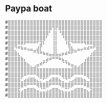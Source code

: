 # Paypa boat
#⣿⣿⣿⣿⣿⣿⣿⣿⣿⣿⣿⣿⣿⣿⣿⣿⣿⣿⣿⣿⣿⣿⣿⣿⣿⣿⣿⣿⣿⣿
#⣿⣿⣿⣿⣿⣿⣿⣿⣿⣿⣿⣿⣿⣿⢻⡟⣿⣿⣿⣿⣿⣿⣿⣿⣿⣿⣿⣿⣿⣿
#⣿⣿⣿⣿⣿⣿⣿⣿⣿⣿⣿⣿⣿⠃⢸⡇⠘⣿⣿⣿⣿⣿⣿⣿⣿⣿⣿⣿⣿⣿
#⣿⣿⣿⣿⣿⣿⣿⣿⣿⣿⣿⣿⠃⠀⢸⡇⠀⠘⣿⣿⣿⣿⣿⣿⣿⣿⣿⣿⣿⣿
#⣿⣿⣿⠿⠿⠟⠛⠛⠛⠋⣽⠇⠀⠀⢸⡇⠀⠀⠸⣯⠙⠛⠛⠛⠻⠿⠿⣿⣿⣿
#⣿⣿⡙⠛⠷⠶⢤⣤⣀⣼⡏⠀⠀⠀⢸⡇⠀⠀⠀⢹⣧⣀⣤⡤⠶⠾⠛⢋⣿⣿
#⣿⣿⣿⣆⠀⠀⠀⠀⠉⠙⠛⠷⢶⣤⣼⣧⣤⡶⠾⠛⠋⠉⠀⠀⠀⠀⣰⣿⣿⣿
#⣿⣿⣿⣿⣷⡄⠀⠀⠀⠀⠀⣀⣴⠾⠛⠛⠷⣦⣀⠀⠀⠀⠀⠀⢠⣾⣿⣿⣿⣿
#⣿⣿⣿⣿⣿⣿⣦⡀⢀⣤⠾⠋⠁⠀⠀⠀⠀⠈⠙⠷⣤⣀⢀⣴⣿⣿⣿⣿⣿⣿
#⣿⣿⣿⣿⣿⣿⣿⣿⣿⣷⣶⣶⣶⣶⣶⣶⣶⣶⣶⣶⣾⣿⣿⣿⣿⣿⣿⣿⣿⣿
#⣿⣿⣿⣿⣿⠿⠛⠛⠛⢿⣿⣿⣿⠟⠛⠛⠻⣿⣿⣿⡿⠛⠛⠛⠿⣿⣿⣿⣿⣿
#⣿⣿⣿⣿⣁⣴⣾⣿⣷⣄⡉⠋⣁⣴⣿⣿⣦⣈⠙⢉⣠⣾⣿⣷⣦⣈⣿⣿⣿⣿
#⣿⣿⣿⣿⣿⠿⠛⠛⠛⢿⣿⣿⣿⠟⠛⠛⠻⣿⣿⣿⡿⠛⠛⠛⠿⣿⣿⣿⣿⣿
#⣿⣿⣿⣯⣠⣶⣿⣿⣷⣤⣈⣉⣠⣴⣿⣿⣦⣄⣉⣁⣤⣾⣿⣿⣶⣄⣽⣿⣿⣿
#⣿⣿⣿⣿⣿⣿⣿⣿⣿⣿⣿⣿⣿⣿⣿⣿⣿⣿⣿⣿⣿⣿⣿⣿⣿⣿⣿⣿⣿⣿
